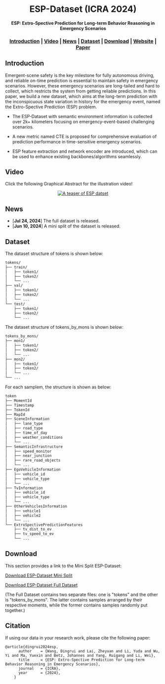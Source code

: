 <div align="center">

# ESP-Dataset (ICRA 2024)

#### ESP: Extro-Spective Prediction for Long-term Behavior Reasoning in Emergency Scenarios

 ### [Introduction](#introduction) | [Video](#video) | [News](#news) | [Dataset](#dataset) | [Download](#download) | [Website](https://dingrui-wang.github.io/ESP-Dataset/) | [Paper](https://arxiv.org/pdf/2405.04100)
</div>

## Introduction
Emergent-scene safety is the key milestone for fully autonomous driving, and reliable on-time prediction is essential to maintain safety in emergency scenarios. However, these emergency scenarios are long-tailed and hard to collect, which restricts the system from getting reliable predictions. In this paper, we build a new dataset, which aims at the long-term prediction with the inconspicuous state variation in history for the emergency event, named the Extro-Spective Prediction (ESP) problem.

- The ESP-Dataset with semantic environment information is collected over 2k+ kilometers focusing on emergency-event-based challenging scenarios. 

- A new metric named CTE is proposed for comprehensive evaluation of prediction performance in time-sensitive emergency scenarios. 
  
- ESP feature extraction and network encoder are introduced, which can be used to enhance existing backbones/algorithms seamlessly.

## Video

Click the following Graphical Abstract for the illustration video!

<div align="center">

[![A teaser of ESP datset](static/images/graphical_abstract.png)](https://youtu.be/SsYsCZs2Sys?si=iXvVQ3KHNAICLutS)
</div>

## News
- [**Jul 24, 2024**] The full dataset is released.
- [**Jun 10, 2024**] A mini split of the dataset is released.


## Dataset
The dataset structure of tokens is shown below:
```bash
tokens/
├── train/
│   ├── token1/
│   ├── token2/
│   └── ...
├── val/
│   ├── token1/
│   ├── token2/
│   └── ...
└── test/
    ├── token1/
    ├── token2/
    └── ...
```

The dataset structure of tokens_by_mons is shown below:
```bash
tokens_by_mons/
├── mon1/
│   ├── token1/
│   ├── token2/
│   └── ...
├── mon2/
│   ├── token1/
│   ├── token2/
│   └── ...
└── ...
```

For each samplem, the structure is shown as below:
```bash
token
├── MomentId
├── Timestamp
├── TokenId
├── MapId
├── SceneInformation
│   ├── lane_type
│   ├── road_type
│   ├── time_of_day
│   ├── weather_conditions
│   └── ...
├── SemanticInfrastructure
│   ├── speed_monitor
│   ├── near_junction
│   ├── rare_road_objects
│   └── ...
├── EgoVehicleInformation
│   ├── vehicle_id
│   ├── vehicle_type
│   └── ...
├── TvInformation
│   ├── vehicle_id
│   ├── vehicle_type
│   └── ...
├── OtherVehiclesInformation
│   ├── vehicle1
│   ├── vehicle2
│   └── ...
└── ExtroSpectivePredictionFeatures
    ├── tv_dist_to_ev
    ├── tv_speed_to_ev
    └── ...

```


## Download
This section provides a link to the Mini Split ESP-Dataset:

[Download ESP-Dataset Mini Split](https://drive.google.com/file/d/1LFtYyoKmPdx7luJsO5WhJFSwhg1jh9qd/view?usp=sharing)

[Download ESP-Dataset Full Dataset](https://drive.google.com/drive/folders/1Yhv7y7owlYQ2bJF1m56iqPgsQKvEj0Ik?usp=sharing) 

(The Full Dataset contains two separate files: one is "tokens" and the other is "tokens_by_mons". The latter contains samples arranged by their respective moments, while the former contains samples randomly put together.)

## Citation
If using our data in your research work, please cite the following paper:
```
@article{dingrui2024esp,
      author    = {Wang, Dingrui and Lai, Zheyuan and Li, Yuda and Wu, Yi and Ma, Yuexin and Betz, Johannes and Yang, Ruigang and Li, Wei},
      title     = {ESP: Extro-Spective Prediction for Long-term Behavior Reasoning in Emergency Scenarios},
      journal   = {ICRA},
      year      = {2024},
    }
```